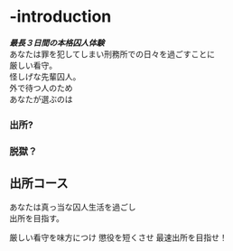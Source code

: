 # -introduction

**_最長３日間の本格囚人体験_**  
あなたは罪を犯してしまい刑務所での日々を過ごすことに  
厳しい看守。  
怪しげな先輩囚人。   
外で待つ人のため  
あなたが選ぶのは  
### 出所?    
### 脱獄？
  
  
## 出所コース
あなたは真っ当な囚人生活を過ごし  
出所を目指す。  
  
厳しい看守を味方につけ
懲役を短くさせ
最速出所を目指せ！ 
  
